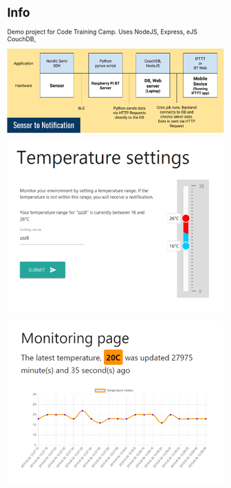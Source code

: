 # Info 

Demo project for Code Training Camp. Uses NodeJS, Express, eJS CouchDB, 

![Diagram of demo flow](screenshots/Sensor_to_Notification.png)

![Screenshot of temperature range settings](screenshots/temp-settings.png)

![Screenshot of monitoring page](screenshots/monitoring_page.png)
